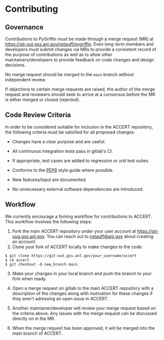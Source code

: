 
# Contributing


## Governance

Contributions to PyGriffin must be made through a merge request (MR) at
https://git-out.gss.anl.gov/nstauff/pygriffin. Even long-term members and
developers must submit changes via MRs to provide a consistent record of the
purpose of contributions as well as to allow other maintainers/developers to
provide feedback on code changes and design decisions.

No merge request should be merged to the `main` branch without independent
review.

If objections to certain merge requests are raised, the author of the merge
request and reviewers should seek to arrive at a consensus before the MR is
either merged or closed (rejected).

## Code Review Criteria

In order to be considered suitable for inclusion in the ACCERT repository, the
following criteria must be satisfied for all proposed changes:

  - Changes have a clear purpose and are useful.

  - All continuous integration tests pass in gitlab's CI.

  - If appropriate, test cases are added to regression or unit test suites.

  - Conforms to the [PEP8](https://www.python.org/dev/peps/pep-0008/) style guide where possible.

  - New features/input are documented.

  - No unnecessary external software dependencies are introduced.

## Workflow

We currently encourage a forking workflow for contributions to ACCERT. This
workflow involves the following steps:

  1. Fork the main ACCERT repository under your user account at
     https://git-oug.gss.anl.gov. You can reach out to nstauff@anl.gov about
     creating an account.
  2. Clone your fork of ACCERT locally to make changes to the code.
  ```shell
  $ git clone https://git-out.gss.anl.gov/your_username/accert
  $ cd accert
  $ git checkout -b new_branch main
  ```
  3. Make your changes in your local branch and push the branch to your fork
     when ready.

  4. Open a merge request on gitlab to the main ACCERT repository with a
     description of the changes along with motivation for these changes if they
     aren't adressing an open issue in ACCERT.
  5. Another maintainer/developer will review your merge request based on the
     criteria above. Any issues with the merge request can be discussed directly
     on in the MR.
  6. When the merge request has been approved, it will be merged into the main
     branch of ACCERT.